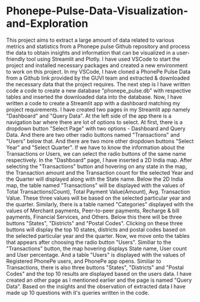 # Phonepe-Pulse-Data-Visualization-and-Exploration
This project aims to extract a large amount of data related to various metrics and statistics from a Phonepe pulse Github repository and process the data to obtain insights and information that can be visualized in a user-friendly tool using Streamlit and Plotly.
I have used VSCode to start the project and installed necessary packages and created a new environment to work on this project.
In my VSCode, I have cloned a PhonePe Pulse Data from a Github link provided by the GUVI team and extracted & downloaded the necessary data that the project requires.
The next step is I have written code a code to create a new database "phonepe_pulse.db" with respective tables and inserted the downloaded data into the database.
Now, I have written a code to create a Streamlit app with a dashboard matching my project requirements.
I have created two pages in my Streamlit app namely "Dashboard" and "Query Data". At the left side of the app there is a navigation bar where there are lot of options to select.
At first, there is a dropdown button "Select Page" with two options - Dashboard and Query Data. And there are two other radio buttons named "Transactions" and "Users" below that. And there are two more other dropdown buttons "Select Year" and "Select Quarter".
If we have to know the information about the Transactions or Users, we can select the radio buttons of the same name respectively.
In the "Dashboard" page, I have inserted a 2D India map. After selecting the "Transactions" button and hovering on any state in the map, the Transaction amount and the Transaction count for the selected Year and the Quarter will displayed along with the State name.
Below the 2D India map, the table named "Transactions" will be displayed with the values of Total Transactions(Count), Total Payment Value(Amount), Avg. Transaction Value. These three values will be based on the selected particular year and the quarter.
Similarly, there is a table named "Categories" displayed with the values of Merchant payments, Peer-to-peer payments, Recharge & bill payments, Financial Services, and Others.
Below this there will be three buttons "States", "Districts" and "Postal Codes". Clicking on these three buttons will display the top 10 states, districts and postal codes based on the selected particular year and the quarter.
Now, we move onto the tables that appears after choosing the radio button "Users". Similiar to the "Transactions" button, the map hovering displays State name, User count and User percentage. And a table "Users" is displayed with the values of Registered PhonePe users, and PhonePe app opens. Similiar to Transactions, there is also three buttons "States", "Districts" and "Postal Codes" and the top 10 results are displayed based on the users data.
I have created an other page as I mentioned earlier and the page is named "Query Data". Based on the insights and the observation of extracted data I have made up 10 questions with it's queries written in the code.
